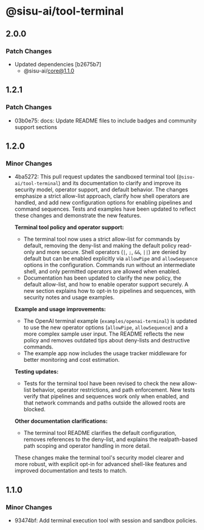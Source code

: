 # @sisu-ai/tool-terminal

## 2.0.0

### Patch Changes

- Updated dependencies [b2675b7]
  - @sisu-ai/core@1.1.0

## 1.2.1

### Patch Changes

- 03b0e75: docs: Update README files to include badges and community support sections

## 1.2.0

### Minor Changes

- 4ba5272: This pull request updates the sandboxed terminal tool (`@sisu-ai/tool-terminal`) and its documentation to clarify and improve its security model, operator support, and default behavior. The changes emphasize a strict allow-list approach, clarify how shell operators are handled, and add new configuration options for enabling pipelines and command sequences. Tests and examples have been updated to reflect these changes and demonstrate the new features.

  **Terminal tool policy and operator support:**
  - The terminal tool now uses a strict allow-list for commands by default, removing the deny-list and making the default policy read-only and more secure. Shell operators (`|`, `;`, `&&`, `||`) are denied by default but can be enabled explicitly via `allowPipe` and `allowSequence` options in the configuration. Commands run without an intermediate shell, and only permitted operators are allowed when enabled.
  - Documentation has been updated to clarify the new policy, the default allow-list, and how to enable operator support securely. A new section explains how to opt-in to pipelines and sequences, with security notes and usage examples.

  **Example and usage improvements:**
  - The OpenAI terminal example (`examples/openai-terminal`) is updated to use the new operator options (`allowPipe`, `allowSequence`) and a more complex sample user input. The README reflects the new policy and removes outdated tips about deny-lists and destructive commands.
  - The example app now includes the usage tracker middleware for better monitoring and cost estimation.

  **Testing updates:**
  - Tests for the terminal tool have been revised to check the new allow-list behavior, operator restrictions, and path enforcement. New tests verify that pipelines and sequences work only when enabled, and that network commands and paths outside the allowed roots are blocked.

  **Other documentation clarifications:**
  - The terminal tool README clarifies the default configuration, removes references to the deny-list, and explains the realpath-based path scoping and operator handling in more detail.

  These changes make the terminal tool's security model clearer and more robust, with explicit opt-in for advanced shell-like features and improved documentation and tests to match.

## 1.1.0

### Minor Changes

- 93474bf: Add terminal execution tool with session and sandbox policies.
